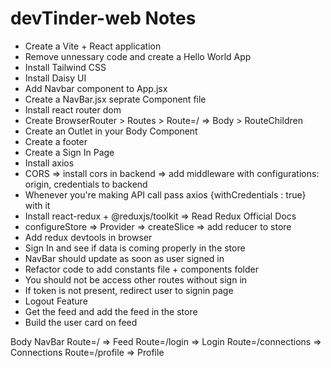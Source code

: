 # devTinder-web Notes

- Create a Vite + React application
- Remove unnessary code and create a Hello World App
- Install Tailwind CSS
- Install Daisy UI
- Add Navbar component to App.jsx
- Create a NavBar.jsx seprate Component file
- Install react router dom
- Create BrowserRouter > Routes > Route=/ => Body > RouteChildren
- Create an Outlet in your Body Component
- Create a footer
- Create a Sign In Page
- Install axios
- CORS => install cors in backend => add middleware with configurations: origin, credentials to backend
- Whenever you're making API call pass axios {withCredentials : true} with it
- Install react-redux + @reduxjs/toolkit => Read Redux Official Docs
- configureStore => Provider => createSlice => add reducer to store
- Add redux devtools in browser
- Sign In and see if data is coming properly in the store
- NavBar should update as soon as user signed in
- Refactor code to add constants file + components folder
- You should not be access other routes without sign in
- If token is not present, redirect user to signin page
- Logout Feature
- Get the feed and add the feed in the store
- Build the user card on feed

Body
NavBar
Route=/ => Feed
Route=/login => Login
Route=/connections => Connections
Route=/profile => Profile
